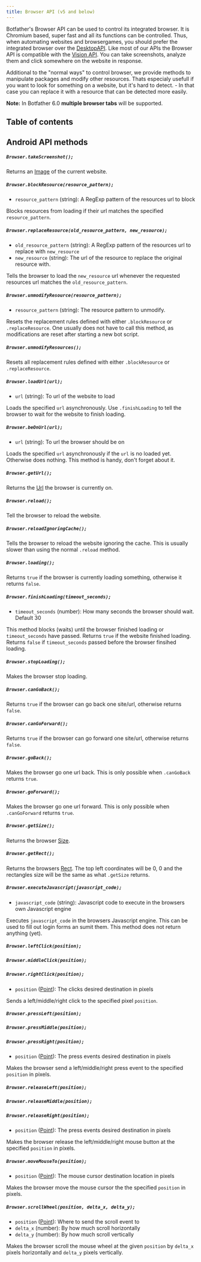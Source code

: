 ```yaml
---
title: Browser API (v5 and below)
---
```


Botfather's Browser API can be used to control its integrated browser. It is Chromium based, super fast and all its functions can be controlled. Thus, when automating websites and browsergames, you should prefer the integrated browser over the [DesktopAPI](../apis/desktop). Like most of our APIs the Browser API is compatible with the [Vision API](../apis/vision). You can take screenshots, analyze them and click somewhere on the website in response.

Additional to the "normal ways" to control browser, we provide methods to manipulate packages and modify other resources. Thats especialy usefull if you want to look for something on a website, but it's hard to detect. - In that case you can replace it with a resource that can be detected more easily.

**Note:** In Botfather 6.0 **multiple browser tabs** will be supported.

## Table of contents

## Android API methods

##### `Browser.takeScreenshot();`

Returns an [Image](../image) of the current website.

##### `Browser.blockResource(resource_pattern);`

- `resource_pattern` (string): A RegExp pattern of the resources url to block

Blocks resources from loading if their url matches the specified `resource_pattern`.

##### `Browser.replaceResource(old_resource_pattern, new_resource);`

- `old_resource_pattern` (string): A RegExp pattern of the resources url to replace with `new_resource`
- `new_resource` (string): The url of the resource to replace the original resource with.

Tells the browser to load the `new_resource` url whenever the requested resources url matches the `old_resource_pattern`.

##### `Browser.unmodifyResource(resource_pattern);`

- `resource_pattern` (string): The resource pattern to unmodify.

Resets the replacement rules defined with either `.blockResource` or `.replaceResource`. One usually does not have to call this method, as modifications are reset after starting a new bot script.

##### `Browser.unmodifyResources();`

Resets all replacement rules defined with either `.blockResource` or `.replaceResource`.

##### `Browser.loadUrl(url);`

- `url` (string): To url of the website to load

Loads the specified `url` asynchronously. Use `.finishLoading` to tell the browser to wait for the website to finish loading.

##### `Browser.beOnUrl(url);`

- `url` (string): To url the browser should be on

Loads the specified `url` asynchronously if the `url` is no loaded yet. Otherwise does nothing. This method is handy, don't forget about it.

##### `Browser.getUrl();`

Returns the [Url](../url) the browser is currently on.

##### `Browser.reload();`

Tell the browser to reload the website.

##### `Browser.reloadIgnoringCache();`

Tells the browser to reload the website ignoring the cache. This is usually slower than using the normal `.reload` method.

##### `Browser.loading();`

Returns `true` if the browser is currently loading something, otherwise it returns `false`.

##### `Browser.finishLoading(timeout_seconds);`

- `timeout_seconds` (number): How many seconds the browser should wait. Default 30

This method blocks (waits) until the browser finished loading or `timeout_seconds` have passed. Returns `true` if the website finished loading. Returns `false` if `timeout_seconds` passed before the browser finsihed loading.

##### `Browser.stopLoading();`

Makes the browser stop loading.

##### `Browser.canGoBack();`

Returns `true` if the browser can go back one site/url, otherwise returns `false`.

##### `Browser.canGoForward();`

Returns `true` if the browser can go forward one site/url, otherwise returns `false`.

##### `Browser.goBack();`

Makes the browser go one url back. This is only possible when `.canGoBack` returns `true`.

##### `Browser.goForward();`

Makes the browser go one url forward. This is only possible when `.canGoForward` returns `true`.

##### `Browser.getSize();`

Returns the browser [Size](../size).

##### `Browser.getRect();`

Returns the browsers [Rect](../size). The top left coordinates will be 0, 0 and the rectangles size will be the same as what `.getSize` returns.

##### `Browser.executeJavascript(javascript_code);`

- `javascript_code` (string): Javascript code to execute in the browsers own Javascript engine

Executes `javascript_code` in the browsers Javascript engine. This can be used to fill out login forms an sumit them. This method does not return anything (yet).

##### `Browser.leftClick(position);`

##### `Browser.middleClick(position);`

##### `Browser.rightClick(position);`

- `position` ([Point](../point)): The clicks desired destination in pixels

Sends a left/middle/right click to the specified pixel `position`.

##### `Browser.pressLeft(position);`

##### `Browser.pressMiddle(position);`

##### `Browser.pressRight(position);`

- `position` ([Point](../point)): The press events desired destination in pixels

Makes the browser send a left/middle/right press event to the specified `position` in pixels.

##### `Browser.releaseLeft(position);`

##### `Browser.releaseMiddle(position);`

##### `Browser.releaseRight(position);`

- `position` ([Point](../point)): The press events desired destination in pixels

Makes the browser release the left/middle/right mouse button at the specified `position` in pixels.

##### `Browser.moveMouseTo(position);`

- `position` ([Point](../point)): The mouse cursor destination location in pixels

Makes the browser move the mouse cursor the the specified `position` in pixels.

##### `Browser.scrollWheel(position, delta_x, delta_y);`

- `position` ([Point](../point)): Where to send the scroll event to
- `delta_x` (number): By how much scroll horizontally
- `delta_y` (number): By how much scroll vertically

Makes the browser scroll the mouse wheel at the given `position` by `delta_x` pixels horizontally and `delta_y` pixels vertically.

